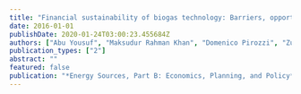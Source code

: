 ```yaml
---
title: "Financial sustainability of biogas technology: Barriers, opportunities, and solutions"
date: 2016-01-01
publishDate: 2020-01-24T03:00:23.455684Z
authors: ["Abu Yousuf", "Maksudur Rahman Khan", "Domenico Pirozzi", "Zularisam Ab Wahid"]
publication_types: ["2"]
abstract: ""
featured: false
publication: "*Energy Sources, Part B: Economics, Planning, and Policy*"
---
```


